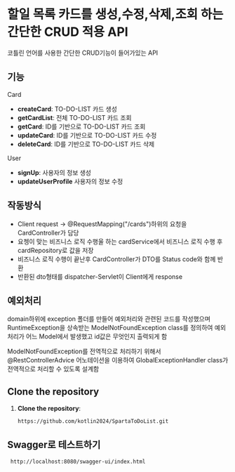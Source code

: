 # 할일 목록 카드를 생성,수정,삭제,조회 하는 간단한 CRUD 적용 API

코틀린 언어를 사용한 간단한 CRUD기능이 들어가있는 API

## 기능

Card
- **createCard**: TO-DO-LIST 카드 생성
- **getCardList**: 전체 TO-DO-LIST 카드 조회
- **getCard**: ID를 기반으로 TO-DO-LIST 카드 조회 
- **updateCard**: ID를 기반으로 TO-DO-LIST 카드 수정
- **deleteCard**: ID를 기반으로 TO-DO-LIST 카드 삭제

User
- **signUp**: 사용자의 정보 생성
- **updateUserProfile** 사용자의 정보 수정



## 작동방식

- Client request -> @RequestMapping("/cards")하위의 요청을 CardController가 담당
- 요쳉이 맞는 비즈니스 로직 수행울 하는 cardService에서 비즈니스 로직 수행 후 cardRepository로 값을 저장
- 비즈니스 로직 수행이 끝난후 CardController가  DTO를 Status code와 함께 반환
- 반환된 dto형태를 dispatcher-Servlet이 Client에게 response


## 예외처리

domain하위에 exception 폴더를 만들어 예외처리와 관련된 코드를 작성했으며
RuntimeException을 상속받는 ModelNotFoundException class를 정의하여 예외처리가 어느 Model에서 발생했고 id값은 무엇인지 출력되게 함

 ModelNotFoundException를 전역적으로 처리하기 위해서 @RestControllerAdvice 어노테이션을 이용하여 GlobalExceptionHandler class가 전역적으로 처리할 수 있도록 설계함


## Clone the repository

1. **Clone the repository**:
    ```bash
    https://github.com/kotlin2024/SpartaToDoList.git
    ```


## Swagger로 테스트하기
```bash
 http://localhost:8080/swagger-ui/index.html
```
